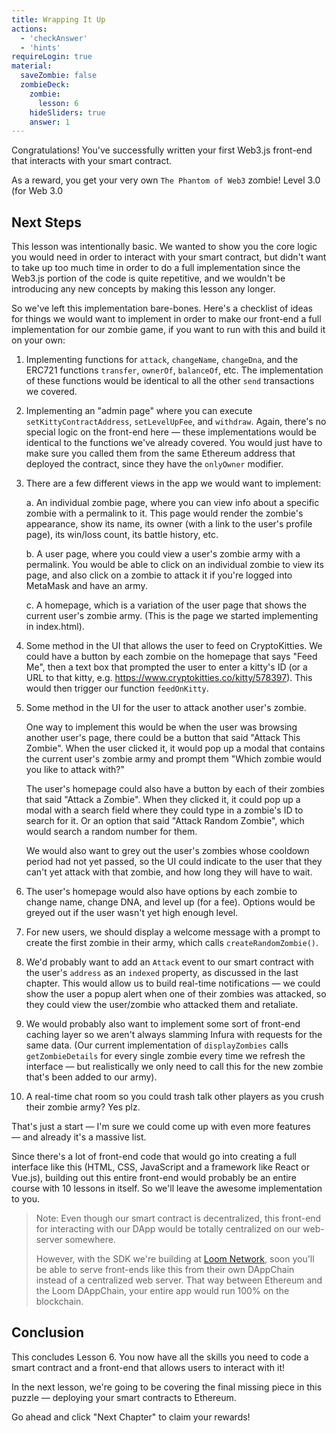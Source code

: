```yaml
---
title: Wrapping It Up
actions:
  - 'checkAnswer'
  - 'hints'
requireLogin: true
material:
  saveZombie: false
  zombieDeck:
    zombie:
      lesson: 6
    hideSliders: true
    answer: 1
---
```

Congratulations! You've successfully written your first Web3.js front-end that interacts with your smart contract.

As a reward, you get your very own `The Phantom of Web3` zombie! Level 3.0 (for Web 3.0 

## Next Steps

This lesson was intentionally basic. We wanted to show you the core logic you would need in order to interact with your smart contract, but didn't want to take up too much time in order to do a full implementation since the Web3.js portion of the code is quite repetitive, and we wouldn't be introducing any new concepts by making this lesson any longer.

So we've left this implementation bare-bones. Here's a checklist of ideas for things we would want to implement in order to make our front-end a full implementation for our zombie game, if you want to run with this and build it on your own:

1. Implementing functions for `attack`, `changeName`, `changeDna`, and the ERC721 functions `transfer`, `ownerOf`, `balanceOf`, etc. The implementation of these functions would be identical to all the other `send` transactions we covered.

2. Implementing an "admin page" where you can execute `setKittyContractAddress`, `setLevelUpFee`, and `withdraw`. Again, there's no special logic on the front-end here — these implementations would be identical to the functions we've already covered. You would just have to make sure you called them from the same Ethereum address that deployed the contract, since they have the `onlyOwner` modifier.

3. There are a few different views in the app we would want to implement:
    
    a. An individual zombie page, where you can view info about a specific zombie with a permalink to it. This page would render the zombie's appearance, show its name, its owner (with a link to the user's profile page), its win/loss count, its battle history, etc.
    
    b. A user page, where you could view a user's zombie army with a permalink. You would be able to click on an individual zombie to view its page, and also click on a zombie to attack it if you're logged into MetaMask and have an army.
    
    c. A homepage, which is a variation of the user page that shows the current user's zombie army. (This is the page we started implementing in index.html).

4. Some method in the UI that allows the user to feed on CryptoKitties. We could have a button by each zombie on the homepage that says "Feed Me", then a text box that prompted the user to enter a kitty's ID (or a URL to that kitty, e.g. <a href="https://www.cryptokitties.co/kitty/578397" target=_blank>https://www.cryptokitties.co/kitty/578397</a>). This would then trigger our function `feedOnKitty`.

5. Some method in the UI for the user to attack another user's zombie.
    
    One way to implement this would be when the user was browsing another user's page, there could be a button that said "Attack This Zombie". When the user clicked it, it would pop up a modal that contains the current user's zombie army and prompt them "Which zombie would you like to attack with?"
    
    The user's homepage could also have a button by each of their zombies that said "Attack a Zombie". When they clicked it, it could pop up a modal with a search field where they could type in a zombie's ID to search for it. Or an option that said "Attack Random Zombie", which would search a random number for them.
    
    We would also want to grey out the user's zombies whose cooldown period had not yet passed, so the UI could indicate to the user that they can't yet attack with that zombie, and how long they will have to wait.

6. The user's homepage would also have options by each zombie to change name, change DNA, and level up (for a fee). Options would be greyed out if the user wasn't yet high enough level.

7. For new users, we should display a welcome message with a prompt to create the first zombie in their army, which calls `createRandomZombie()`.

8. We'd probably want to add an `Attack` event to our smart contract with the user's `address` as an `indexed` property, as discussed in the last chapter. This would allow us to build real-time notifications — we could show the user a popup alert when one of their zombies was attacked, so they could view the user/zombie who attacked them and retaliate.

9. We would probably also want to implement some sort of front-end caching layer so we aren't always slamming Infura with requests for the same data. (Our current implementation of `displayZombies` calls `getZombieDetails` for every single zombie every time we refresh the interface — but realistically we only need to call this for the new zombie that's been added to our army).

10. A real-time chat room so you could trash talk other players as you crush their zombie army? Yes plz.

That's just a start — I'm sure we could come up with even more features — and already it's a massive list.

Since there's a lot of front-end code that would go into creating a full interface like this (HTML, CSS, JavaScript and a framework like React or Vue.js), building out this entire front-end would probably be an entire course with 10 lessons in itself. So we'll leave the awesome implementation to you.

> Note: Even though our smart contract is decentralized, this front-end for interacting with our DApp would be totally centralized on our web-server somewhere.
> 
> However, with the SDK we're building at <a href="https://medium.com/loom-network/loom-network-is-live-scalable-ethereum-dapps-coming-soon-to-a-dappchain-near-you-29d26da00880" target=_blank>Loom Network</a>, soon you'll be able to serve front-ends like this from their own DAppChain instead of a centralized web server. That way between Ethereum and the Loom DAppChain, your entire app would run 100% on the blockchain.

## Conclusion

This concludes Lesson 6. You now have all the skills you need to code a smart contract and a front-end that allows users to interact with it!

In the next lesson, we're going to be covering the final missing piece in this puzzle — deploying your smart contracts to Ethereum.

Go ahead and click "Next Chapter" to claim your rewards!